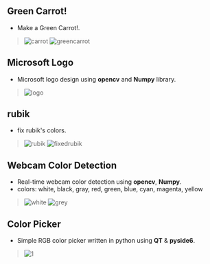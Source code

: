 ## Green Carrot!
- Make a Green Carrot!.
> ![carrot](img\Carrot.jpg)
![greencarrot](img\res.jpg)
## Microsoft Logo
- Microsoft logo design using **opencv** and **Numpy** library.
> ![logo](img\logo.jpg)
## rubik
- fix rubik's colors.
> ![rubik](img\rubix.png)
![fixedrubik](img\rubik-solved.jpg)
## Webcam Color Detection
- Real-time webcam color detection using **opencv**, **Numpy**.
- colors: white, black, gray, red, green, blue, cyan, magenta, yellow
> ![white](img\res1.png)
![grey](img\res2.png)

## Color Picker
- Simple RGB color picker written in python using **QT** & **pyside6**.
> ![1](img\CP.png)



